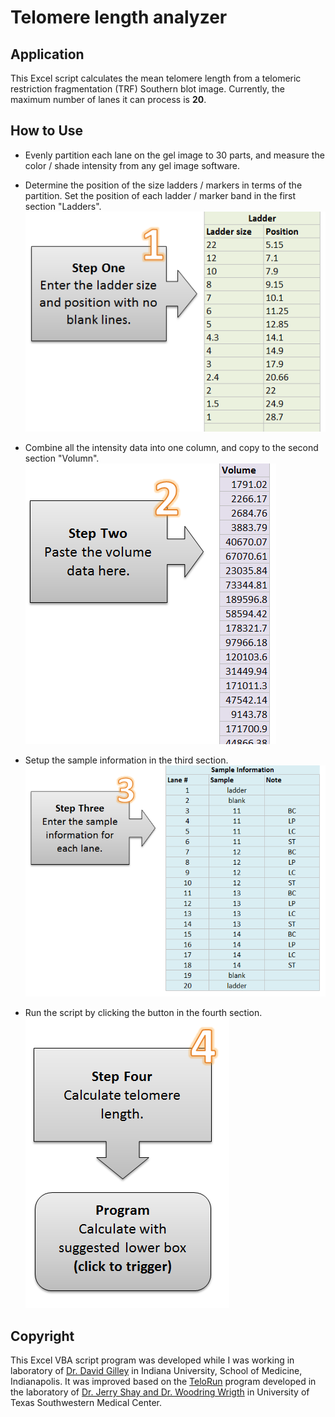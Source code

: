 Telomere length analyzer
========================

## Application
This Excel script calculates the mean telomere length from a telomeric restriction fragmentation (TRF) Southern blot image. Currently, the maximum number of lanes it can process is **20**.

## How to Use
- Evenly partition each lane on the gel image to 30 parts, and measure the color / shade intensity from any gel image software.

- Determine the position of the size ladders / markers in terms of the partition. Set the position of each ladder / marker band in the first section "Ladders".
![step1](img/Step1.png "Step 1: ladder position")

- Combine all the intensity data into one column, and copy to the second section "Volumn".
![step2](img/Step2.png "Step 2: volumn information")

- Setup the sample information in the third section.
![step3](img/Step3.png "Step 3: sample information")

- Run the script by clicking the button in the fourth section.
![step4](img/Step4.png "Step 3: mean telomere length calculation")



## Copyright
This Excel VBA script program was developed while I was working in laboratory of [Dr. David Gilley](http://genetics.medicine.iu.edu/faculty/david-p-gilley-ph-d/) in Indiana University, School of Medicine, Indianapolis. It was improved based on the [TeloRun](http://www4.utsouthwestern.edu/cellbio/shay-wright/research/sw_lab_methods.htm) program developed in the laboratory of [Dr. Jerry Shay and Dr. Woodring Wrigth](http://www4.utsouthwestern.edu/cellbio/shay-wright/) in University of Texas Southwestern Medical Center.

